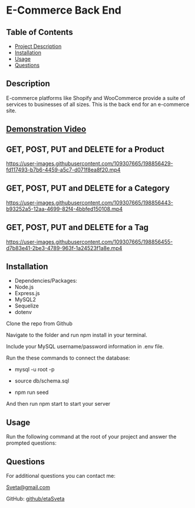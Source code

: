 
  # E-Commerce Back End

  

  ## Table of Contents
  - [Project Description](#description)
  - [Installation](#installation)
  - [Usage](#usage)
  - [Questions](#questions)

  ## Description
  E-commerce platforms like Shopify and WooCommerce provide a suite of services to businesses of all sizes.  This is the back end for an e-commerce site.

  ## [Demonstration Video](https://drive.google.com/file/d/1t_cbMC8OPV5XFUvWcVcAEaWrdUMEbGSo/view)
  
  ## GET, POST, PUT and DELETE for a Product 

https://user-images.githubusercontent.com/109307665/198856429-fd117493-b7b6-4459-a5c7-d071f8ea8f20.mp4

  ## GET, POST, PUT and DELETE for a Category 
  

https://user-images.githubusercontent.com/109307665/198856443-b93252a5-12aa-4699-82f4-4bbfed150108.mp4
 
  ## GET, POST, PUT and DELETE for a Tag 
  

https://user-images.githubusercontent.com/109307665/198856455-d7b83e41-2be3-4789-963f-1a24523f1a8e.mp4


  
  
  ## Installation
  * Dependencies/Packages:
  * Node.js
  * Express.js
  * MySQL2
  * Sequelize
  * dotenv

  Clone the repo from Github

  Navigate to the folder and run npm install in your terminal.

  Include your MySQL username/password information in .env file.

  Run the these commands to connect the database:

  * mysql -u root -p

  * source db/schema.sql
  
  * npm run seed

  And then run npm start to start your server
  
  ## Usage
  Run the following command at the root of your project and answer the prompted questions:

    
  ## Questions
  For additional questions you can contact me:

  Sveta@gmail.com

  GitHub: [github/etaSveta](http://github.com/etaSveta)

